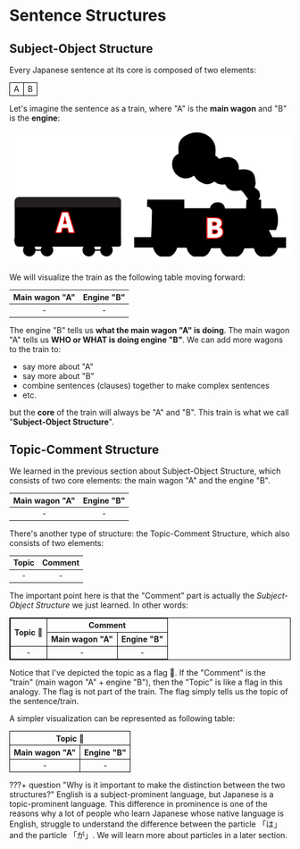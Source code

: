 # Sentence Structures

## Subject-Object Structure

Every Japanese sentence at its core is composed of two elements:

<table>
  <td style="border: 1px solid black">A</td>
  <td style="border: 1px solid black">B</td>
</table>

Let's imagine the sentence as a train, where "A" is the **main wagon** and "B" is the **engine**:

![](train.png)

We will visualize the train as the following table moving forward:

Main wagon "A" | Engine "B"
:---: | :---:
- | -

The engine "B" tells us **what the main wagon "A" is doing**. The main wagon "A" tells us **WHO or WHAT is doing engine "B"**. We can add more wagons to the train to: 

- say more about "A"
- say more about "B" 
- combine sentences (clauses) together to make complex sentences
- etc. 

but the **core** of the train will always be "A" and "B". This train is what we call "**Subject-Object Structure**".

## Topic-Comment Structure

We learned in the previous section about Subject-Object Structure, which consists of two core elements: the main wagon "A" and the engine "B".

Main wagon "A" | Engine "B"
:---: | :---:
- | -

There's another type of structure: the Topic-Comment Structure, which also consists of two elements:

Topic | Comment
:---: | :---:
- | -

The important point here is that the "Comment" part is actually the *Subject-Object Structure* we just learned. In other words:

<table style="border: 1px solid black">
  <tr>
    <th rowspan="2" style="text-align: center; vertical-align: middle; border: 1px solid black">Topic 🚩</td>
    <th colspan="2" style="text-align: center; border: 1px solid black">Comment</td>
  </tr>
  <tr>
    <th style="text-align: center; border: 1px solid black">Main wagon "A"</th>
    <th style="text-align: center; border: 1px solid black">Engine "B"</th>
  </tr>
  <tr>
    <td style="text-align: center; border: 1px solid black">-</td>
    <td style="text-align: center; border: 1px solid black">-</td>
    <td style="text-align: center; border: 1px solid black">-</td>
  </tr>
</table>

Notice that I've depicted the topic as a flag 🚩. If the "Comment" is the "train" (main wagon "A" + engine "B"), then the "Topic" is like a flag in this analogy. The flag is not part of the train. The flag simply tells us the topic of the sentence/train.

A simpler visualization can be represented as following table:

<table>
  <tr>
    <th colspan="2" style="text-align: center; border: 1px solid black">Topic 🚩</th>
  </tr>
  <tr>
    <th style="text-align: center; border: 1px solid black">Main wagon "A"</th>
    <th style="text-align: center; border: 1px solid black">Engine "B"</th>
  </tr>
  <tr>
    <td style="text-align: center; border: 1px solid black"> - </td>
    <td style="text-align: center; border: 1px solid black"> - </td>
  </tr>
</table>

???+ question "Why is it important to make the distinction between the two structures?"
    English is a subject-prominent language, but Japanese is a topic-prominent language. This difference in prominence is one of the reasons why a lot of people who learn Japanese whose native language is English, struggle to understand the difference between the particle 「は」 and the particle 「が」. We will learn more about particles in a later section.